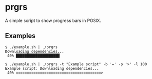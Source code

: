 # prgrs

A simple script to show progress bars in POSIX.

## Examples

```
$ ./example.sh | ./prgrs
Downloading dependencies...
 40% ████████████████████
```

```
$ ./example.sh | ./prgrs -t "Example script" -b '=' -p '>' -l 100
Example script: Downloading dependencies...
 40% =======================================>
```
